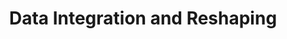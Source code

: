 ---
title: Data Integration and Reshaping
github: https://github.com/Agewerc/data-wrangling/tree/master/data-integration-reshaping
image: /assets/images/reshape.PNG
description: Reshape and integration of multiple datasets. Analysis of real estate data.
layout: post
---